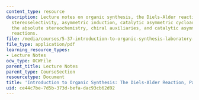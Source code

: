 ```yaml
---
content_type: resource
description: Lecture notes on organic synthesis, the Diels-Alder reaction, intrinsic
  stereoselectivity, asymmetric induction, catalytic asymmetric cycloadditions, controlling
  the absolute stereochemistry, chiral auxiliaries, and catalytic asymmetric Diels-Alder
  reactions.
file: /media/courses/5-37-introduction-to-organic-synthesis-laboratory-spring-2009/ce44c7be7d5b373dbefadac93cb62d92_MIT5_37s09_lec04_Handout.pdf
file_type: application/pdf
learning_resource_types:
- Lecture Notes
ocw_type: OCWFile
parent_title: Lecture Notes
parent_type: CourseSection
resourcetype: Document
title: 'Introduction to Organic Synthesis: The Diels-Alder Reaction, Part IV'
uid: ce44c7be-7d5b-373d-befa-dac93cb62d92
---
```

